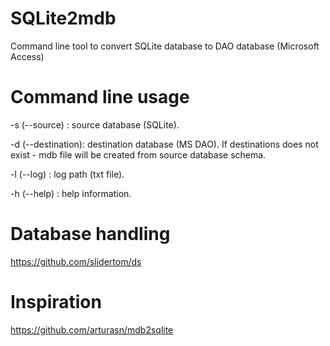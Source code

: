 # SQLite2mdb
Command line tool to convert SQLite database to DAO database (Microsoft Access)

# Command line usage
-s (--source)     : source database (SQLite).

-d (--destination): destination database (MS DAO). If destinations does not exist - mdb file will be created from source database schema.

-l (--log)        : log path (txt file).

-h (--help)       : help information.

# Database handling
https://github.com/slidertom/ds

# Inspiration
https://github.com/arturasn/mdb2sqlite
